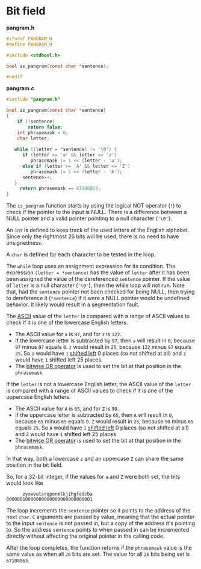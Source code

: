 # Bit field

**pangram.h**
```c
#ifndef PANGRAM_H
#define PANGRAM_H

#include <stdbool.h>

bool is_pangram(const char *sentence);

#endif
```

**pangram.c**
```c
#include "pangram.h" 

bool is_pangram(const char *sentence)
{
    if (!sentence)
        return false;
    int phrasemask = 0;
    char letter;
    
   while ((letter = *sentence) != '\0') {
      if (letter >= 'a' && letter <= 'z')
         phrasemask |= 1 << (letter - 'a');
      else if (letter >= 'A' && letter <= 'Z')
         phrasemask |= 1 << (letter - 'A');
      sentence++;
   }
     return phrasemask == 67108863;
}
```

The `is_pangram` function starts by using the logical NOT operator (`!`) to check if the pointer to the input is NULL.
There is a difference between a NULL pointer and a valid pointer pointing to a null character (`'\0'`).

An `int` is defined to keep track of the used letters of the English alphabet.
Since only the rightmost 26 bits will be used, there is no need to have unsignedness.

A `char` is defined for each character to be tested in the loop.

The `while` loop uses an assignment expression for its condition.
The expression `(letter = *sentence)` has the value of `letter` after it has been been assigned the value of the dereferenced `sentence` pointer.
If the value of `letter` is a null character (`'\0'`), then the while loop will not run.
Note that, had the `sentence` pointer not been checked for being NULL, then trying to dereference it (`*sentence`) if it were a NULL pointer would be undefined behavior.
It likely would result in a segmentation fault.


The [ASCII][ascii] value of the `letter` is compared with a range of ASCII values to check if it is one of the lowercase English letters.
- The ASCII value for `a` is `97`, and for `z` is `122`.
- If the lowercase letter is subtracted by `97`, then `a` will result in `0`, because `97` minus `97` equals `0`.
  `z` would result in `25`, because `122` minus `97` equals `25`.
  So `a` would have `1` [shifted left][shift-left] 0 places (so not shifted at all) and `z` would have `1` shifted left 25 places.
- The [bitwise OR operator][bitwise-or] is used to set the bit at that position in the `phrasemask`.

If the `letter` is not a lowercase English letter,
the ASCII value of the `letter` is compared with a range of ASCII values to check if it is one of the uppercase English letters.
- The ASCII value for `A` is `65`, and for `Z` is `90`.
- If the uppercase letter is subtracted by `65`, then `A` will result in `0`, because `65` minus `65` equals `0`.
  `Z` would result in `25`, because `90` minus `65` equals `25`.
  So `A` would have `1` [shifted left][shift-left] 0 places (so not shifted at all) and `Z` would have `1` shifted left 25 places
- The [bitwise OR operator][bitwise-or] is used to set the bit at that position in the `phrasemask`.

In that way, both a lowercase `z` and an uppercase `Z` can share the same position in the bit field.

So, for a 32-bit integer, if the values for `a` and `Z` were both set, the bits would look like

```
      zyxwvutsrqponmlkjihgfedcba
00000010000000000000000000000001
```

The loop increments the `sentence` pointer so it points to the address of the next `char`.
`C` arguments are passed by value, meaning that the actual pointer to the input `sentence` is not passed in, but a copy of the address it's pointing to.
So the address `sentence` points to when passed in can be incremented directly without affecting the original pointer in the calling code.

After the loop completes, the function returns if the `phrasemask` value is the same value as when all `26` bits are set.
The value for all `26` bits being set is `67108863`.

[ascii]: https://www.asciitable.com/
[shift-left]: https://www.geeksforgeeks.org/left-shift-right-shift-operators-c-cpp/
[bitwise-or]: https://www.geeksforgeeks.org/bitwise-operators-in-c-cpp/
